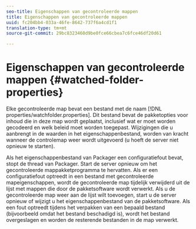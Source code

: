 ```yaml
---
seo-title: Eigenschappen van gecontroleerde mappen
title: Eigenschappen van gecontroleerde mappen
uuid: fc204bb4-033a-46fe-8642-737f6a4cd1f1
translation-type: tm+mt
source-git-commit: 29bc8323460d9be0fce66cbea7c6fce46df20d61

---
```



# Eigenschappen van gecontroleerde mappen {#watched-folder-properties}

Elke gecontroleerde map bevat een bestand met de naam [!DNL properties/watchfolder.properties]. Dit bestand bevat de pakketopties voor inhoud die in deze map wordt geplaatst, inclusief wat er moet worden gecodeerd en welk beleid moet worden toegepast. Wijzigingen die u aanbrengt in de waarden in het eigenschappenbestand, worden van kracht wanneer de controlemap weer wordt uitgevoerd (u hoeft de server niet opnieuw te starten).

Als het eigenschappenbestand van Packager een configuratiefout bevat, stopt de thread van Packager. Start de server opnieuw om het gecontroleerde mappakketprogramma te hervatten. Als er een configuratiefout optreedt in een bestand met gecontroleerde mapeigenschappen, wordt de gecontroleerde map tijdelijk verwijderd uit de lijst met mappen die door de pakketsoftware wordt verwerkt. Als u de gecontroleerde map weer aan de lijst wilt toevoegen, start u de server opnieuw of wijzigt u het eigenschappenbestand van de pakketsoftware. Als een fout optreedt tijdens het verpakken van een bepaald bestand (bijvoorbeeld omdat het bestand beschadigd is), wordt het bestand overgeslagen en worden de resterende bestanden in de map verwerkt.

